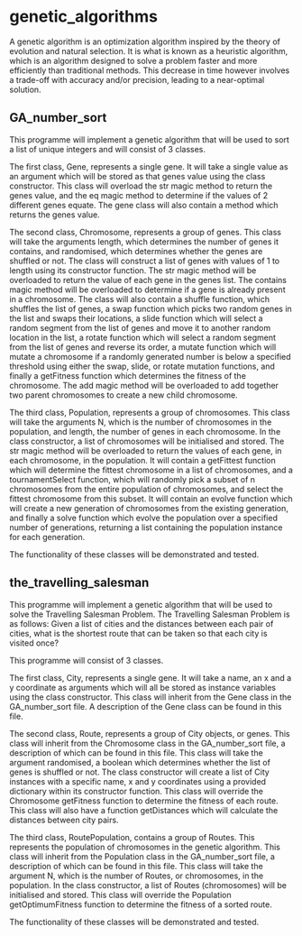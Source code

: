 # genetic_algorithms

A genetic algorithm is an optimization algorithm inspired by the theory of
evolution and natural selection. It is what is known as a heuristic algorithm,
which is an algorithm designed to solve a problem faster and more efficiently
than traditional methods. This decrease in time however involves a trade-off
with accuracy and/or precision, leading to a near-optimal solution.

## GA_number_sort
This programme will implement a genetic algorithm that will be used to sort a
list of unique integers and will consist of 3 classes.

The first class, Gene, represents a single gene. It will take a single value as
an argument which will be stored as that genes value using the class
constructor. This class will overload the str magic method to return the genes
value, and the eq magic method to determine if the values of 2 different genes
equate. The gene class will also contain a method which returns the
genes value.

The second class, Chromosome, represents a group of genes. This class will take
the arguments length, which determines the number of genes it contains, and
randomised, which determines whether the genes are shuffled or not. The class
will construct a list of genes with values of 1 to length using its constructor
function. The str magic method will be overloaded to return the value of each
gene in the genes list. The contains magic method will be overloaded to
determine if a gene is already present in a chromosome. The class will also
contain a shuffle function, which shuffles the list of genes, a swap function
which picks two random genes in the list and swaps their locations, a slide
function which will select a random segment from the list of genes and move it
to another random location in the list, a rotate function which will select a
random segment from the list of genes and reverse its order, a mutate function
which will mutate a chromosome if a randomly generated number is below a
specified threshold using either the swap, slide, or rotate mutation functions,
and finally a getFitness function which determines the fitness of the
chromosome. The add magic method will be overloaded to add together two parent
chromosomes to create a new child chromosome.

The third class, Population, represents a group of chromosomes. This class will
take the arguments N, which is the number of chromosomes in the population, and
length, the number of genes in each chromosome. In the class constructor, a
list of chromosomes will be initialised and stored. The str magic method will
be overloaded to return the values of each gene, in each chromosome, in the
population. It will contain a getFittest function which will determine the
fittest chromosome in a list of chromosomes, and a tournamentSelect function,
which will randomly pick a subset of n chromosomes from the entire population
of chromosomes, and select the fittest chromosome from this subset. It will
contain an evolve function which will create a new generation of chromosomes
from the existing generation, and finally a solve function which evolve the
population over a specified number of generations, returning a list containing
the population instance for each generation.

The functionality of these classes will be demonstrated and tested.

## the_travelling_salesman

This programme will implement a genetic algorithm that will be used to solve
the Travelling Salesman Problem. The Travelling Salesman Problem is as follows:
Given a list of cities and the distances between each pair of cities, what is
the shortest route that can be taken so that each city is visited once?

This programme will consist of 3 classes.

The first class, City, represents a single gene. It will take a name, an x and
a y coordinate as arguments which will all be stored as instance variables
using the class constructor. This class will inherit from the Gene class in the
GA_number_sort file. A description of the Gene class can be found in this file. 

The second class, Route, represents a group of City objects, or genes. This
class will inherit from the Chromosome class in the GA_number_sort file, a
description of which can be found in this file. This class will take the
argument randomised, a boolean which determines whether the list of genes is
shuffled or not. The class constructor will create a list of City instances
with a specific name, x and y coordinates using a provided dictionary within
its constructor function. This class will override the Chromosome getFitness
function to determine the fitness of each route. This class will also have a
function getDistances which will calculate the distances between city pairs.

The third class, RoutePopulation, contains a group of Routes. This represents
the population of chromosomes in the genetic algorithm. This class will inherit
from the Population class in the GA_number_sort file, a description of which
can be found in this file. This class will take the argument N, which is the
number of Routes, or chromosomes, in the population. In the class constructor,
a list of Routes (chromosomes) will be initialised and stored. This class will
override the Population getOptimumFitness function to determine the fitness of
a sorted route.

The functionality of these classes will be demonstrated and tested.

